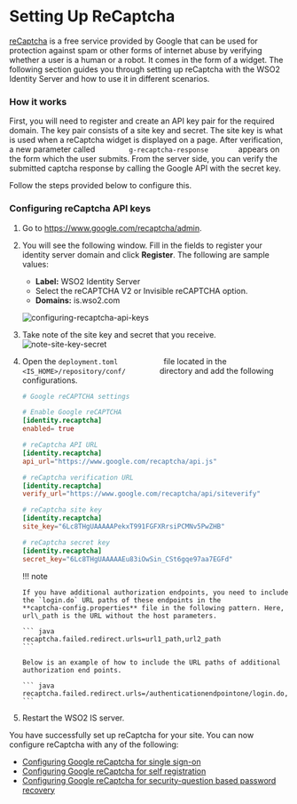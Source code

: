 # Setting Up ReCaptcha

[reCaptcha](https://developers.google.com/recaptcha/) is a free service
provided by Google that can be used for protection against spam or other
forms of internet abuse by verifying whether a user is a human or a
robot. It comes in the form of a widget. The following section guides
you through setting up reCaptcha with the WSO2 Identity Server and how
to use it in different scenarios.

### How it works

First, you will need to register and create an API key pair for the
required domain. The key pair consists of a site key and secret. The
site key is what is used when a reCaptcha widget is displayed on a page.
After verification, a new parameter called
`         g-recaptcha-response        ` appears on the form which the
user submits. From the server side, you can verify the submitted captcha
response by calling the Google API with the secret key.

Follow the steps provided below to configure this.

### Configuring reCaptcha API keys

1.  Go to <https://www.google.com/recaptcha/admin>.

2.  You will see the following window. Fill in the fields to register
    your identity server domain and click **Register**. The following
    are sample values:
    -   **Label:** WSO2 Identity Server
    -   Select the reCAPTCHA V2 or Invisible reCAPTCHA option.
    -   **Domains:** is.wso2.com  

    ![configuring-recaptcha-api-keys](../assets/img/using-wso2-identity-server/configuring-recaptcha-api-keys.png) 
3.  Take note of the site key and secret that you receive.
    ![note-site-key-secret](../assets/img/using-wso2-identity-server/note-site-key-secret.png) 
4.  Open the `deployment.toml           ` file located in the `            <IS_HOME>/repository/conf/         `
    directory and add the following configurations.

    ``` toml 
    # Google reCAPTCHA settings

    # Enable Google reCAPTCHA
    [identity.recaptcha] 
    enabled= true

    # reCaptcha API URL
    [identity.recaptcha] 
    api_url="https://www.google.com/recaptcha/api.js"

    # reCaptcha verification URL
    [identity.recaptcha] 
    verify_url="https://www.google.com/recaptcha/api/siteverify"

    # reCaptcha site key
    [identity.recaptcha] 
    site_key="6Lc8THgUAAAAAPekxT991FGFXRrsiPCMNv5PwZHB"

    # reCaptcha secret key
    [identity.recaptcha] 
    secret_key="6Lc8THgUAAAAAEu83iOwSin_CSt6gqe97aa7EGFd"
    ```

    !!! note
    
        If you have additional authorization endpoints, you need to include
        the `login.do` URL paths of these endpoints in the
        **captcha-config.properties** file in the following pattern. Here,
        url\_path is the URL without the host parameters.
    
        ``` java
        recaptcha.failed.redirect.urls=url1_path,url2_path
        ```
    
        Below is an example of how to include the URL paths of additional
        authorization end points.
    
        ``` java
        recaptcha.failed.redirect.urls=/authenticationendpointone/login.do,/authenticationendpointtwo/login.do
        ```
    
5.  Restart the WSO2 IS server.

You have successfully set up reCaptcha for your site. You can now
configure reCaptcha with any of the following:

-   [Configuring Google reCaptcha for single
    sign-on](../../learn/configuring-recaptcha-for-single-sign-on)
-   [Configuring Google reCaptcha for self
    registration](../../learn/configuring-recaptcha-for-self-registration)
-   [Configuring Google reCaptcha for security-question based password
    recovery](../../learn/configuring-google-recaptcha-for-security-question-based-password-recovery)
